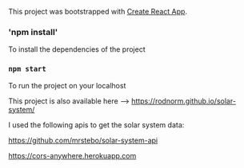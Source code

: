 This project was bootstrapped with [Create React App](https://github.com/facebook/create-react-app).

### 'npm install'
  To install the dependencies of the project

### `npm start`
  To run the project on your localhost
  
This project is also available here --> https://rodnorm.github.io/solar-system/

I used the following apis to get the solar system data:

https://github.com/mrstebo/solar-system-api

https://cors-anywhere.herokuapp.com
